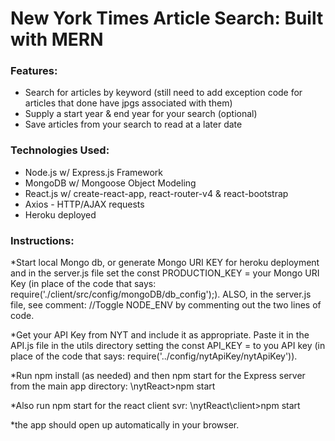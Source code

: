 # New York Times Article Search: Built with MERN

### Features:

* Search for articles by keyword (still need to add exception code for articles that done have jpgs associated with them)
* Supply a start year & end year for your search (optional)
* Save articles from your search to read at a later date

### Technologies Used:

* Node.js w/ Express.js Framework
* MongoDB w/ Mongoose Object Modeling
* React.js w/ create-react-app, react-router-v4 & react-bootstrap
* Axios - HTTP/AJAX requests
* Heroku deployed


### Instructions:
*Start local Mongo db, or generate Mongo URI KEY for heroku deployment and in the server.js file set the const PRODUCTION_KEY = your Mongo URI Key (in place of the code that says: require('./client/src/config/mongoDB/db_config');).  ALSO, in the server.js file, see comment: //Toggle NODE_ENV by commenting out the two lines of code.

*Get your API Key from NYT and include it as appropriate.  Paste it in the API.js file in the utils directory setting the const API_KEY = to you API key (in place of the code that says: require('../config/nytApiKey/nytApiKey')).

*Run npm install (as needed) and then npm start for the Express server from the main app directory: \nytReact>npm start

*Also run npm start for the react client svr: \nytReact\client>npm start

*the app should open up automatically in your browser.
